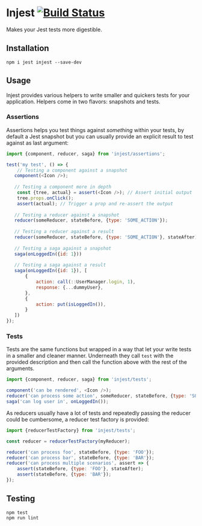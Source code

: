 # Injest [![Build Status](https://travis-ci.org/madewithlove/injest.svg?branch=master)](https://travis-ci.org/madewithlove/injest)

Makes your Jest tests more digestible.

## Installation

```shell
npm i jest injest --save-dev
```

## Usage

Injest provides various helpers to write smaller and quickers tests for your application. Helpers come in two flavors: snapshots and tests.

### Assertions

Assertions helps you test things against _something_ within your tests, by default a Jest snapshot but you can
usually provide an explicit result to test against as last argument:

```js
import {component, reducer, saga} from 'injest/assertions';

test('my test', () => {
    // Testing a component against a snapshot
   component(<Icon />);
   
   // Testing a component more in depth
    const {tree, actual} = assert(<Icon />); // Assert initial output
    tree.props.onClick();
    assert(actual); // Trigger a prop and re-assert the output
   
   // Testing a reducer against a snapshot
   reducer(someReducer, stateBefore, {type: 'SOME_ACTION'});
   
   // Testing a reducer against a result
   reducer(someReducer, stateBefore, {type: 'SOME_ACTION'}, stateAfter);
   
   // Testing a saga against a snapshot
   saga(onLoggedIn({id: 1}))
   
   // Testing a saga against a result
   saga(onLoggedIn({id: 1}), [
       {
           action: call(::UserManager.login, 1),
           response: {...dummyUser},
       },
       {
           action: put(isLoggedIn()),
       }
   ])
});
```

### Tests

Tests are the same functions but wrapped in a way that let your write tests in a smaller and cleaner manner.
Underneath they call `test` with the provided description and then call the function above with the rest of the arguments.

```js
import {component, reducer, saga} from 'injest/tests';

component('can be rendered', <Icon />);
reducer('can process some action', someReducer, stateBefore, {type: 'SOME_ACTION'});
saga('can log user in', onLoggedIn());
```

As reducers usually have a lot of tests and repeatedly passing the reducer could be cumbersome, a reducer test factory is provided:
 
```js
import {reducerTestFactory} from 'injest/tests';

const reducer = reducerTestFactory(myReducer);

reducer('can process foo', stateBefore, {type: 'FOO'});
reducer('can process bar', stateBefore, {type: 'BAR'});
reducer('can process multiple scenarios', assert => {
    assert(stateBefore, {type: 'FOO'}, stateAfter);
    assert(stateBefore, {type: 'BAR'});
});
```

## Testing

```shell
npm test
npm run lint
```